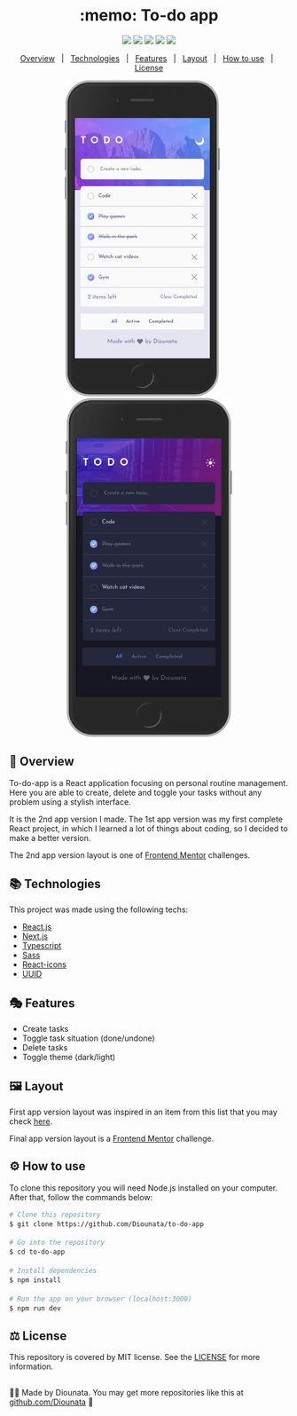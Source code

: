 <h1 align='center'> :memo: To-do app </h1>

<p align='center'>
<img src='https://img.shields.io/github/repo-size/Diounata/to-do-app?style=for-the-badge' />
<img src='https://img.shields.io/github/languages/count/Diounata/to-do-app?style=for-the-badge' />
<img src='https://img.shields.io/github/forks/Diounata/to-do-app?style=for-the-badge' />
<img src='https://img.shields.io/bitbucket/issues/Diounata/to-do-app?style=for-the-badge' />
<img src='https://img.shields.io/github/license/Diounata/to-do-app?style=for-the-badge' />
</p>

<p align='center'>
<a href='#dart-overview'>Overview</a> &nbsp; | &nbsp; <a href='#books-technologies'>Technologies</a> &nbsp; | &nbsp; <a href='#performing_arts-features'>Features</a> &nbsp; | &nbsp; <a href='#%EF%B8%8F-layout'>Layout</a> &nbsp; | &nbsp; <a href='#gear-how-to-use'>How to use</a> &nbsp; | &nbsp; <a href='#balance_scale-license'>License</a> 
</p>

<p align='center'>
<img src="https://github.com/Diounata/to-do-app/blob/main/.github/light-app.png" alt="App light-theme demo" title="Light-theme demo" width="280px" />
&nbsp; &nbsp; &nbsp;
<img src="https://github.com/Diounata/to-do-app/blob/main/.github/dark-app.png" alt="App dark-theme demo" title="Dark-theme demo" width="300px" />
</p>
 
## :dart: Overview

<p>
To-do-app is a React application focusing on personal routine management. Here you are able to create, delete and toggle your tasks without any problem using a stylish interface.
</p>

<p>
It is the 2nd app version I made. The 1st app version was my first complete React project, in which I learned a lot of things about coding, so I decided to make a better version.
</p>

<p>The 2nd app version layout is one of <a href="https://www.frontendmentor.io/challenges">Frontend Mentor</a> challenges.</p>

## :books: Technologies

This project was made using the following techs:

- [React.js](https://reactjs.org/)
- [Next.js](https://nextjs.org/)
- [Typescript](https://www.typescriptlang.org/)
- [Sass](https://sass-lang.com/)
- [React-icons](https://react-icons.github.io/react-icons)
- [UUID](https://www.npmjs.com/package/uuid)

## :performing_arts: Features

- Create tasks
- Toggle task situation (done/undone)
- Delete tasks
- Toggle theme (dark/light)

## 🖼️ Layout

<p>
First app version layout was inspired in an item from this list that you may check <a href='https://medium.muz.li/todo-list-inspiration-a1d736c2718a'>here</a>.
</p>

<p>
Final app version layout is a <a href="https://www.frontendmentor.io/challenges">Frontend Mentor</a> challenge.
</p>

## :gear: How to use

To clone this repository you will need Node.js installed on your computer. After that, follow the commands below:

```bash
# Clone this repository
$ git clone https://github.com/Diounata/to-do-app

# Go into the repository
$ cd to-do-app

# Install dependencies
$ npm install

# Run the app on your browser (localhost:3000)
$ npm run dev
```

## :balance_scale: License

This repository is covered by MIT license. See the <a href='https://github.com/Diounata/to-do-app/blob/main/LICENSE'>LICENSE</a> for more information.

##

:man_technologist: Made by Diounata. You may get more repositories like this at <a href='https://github.com/Diounata'>github.com/Diounata</a> :rocket:
